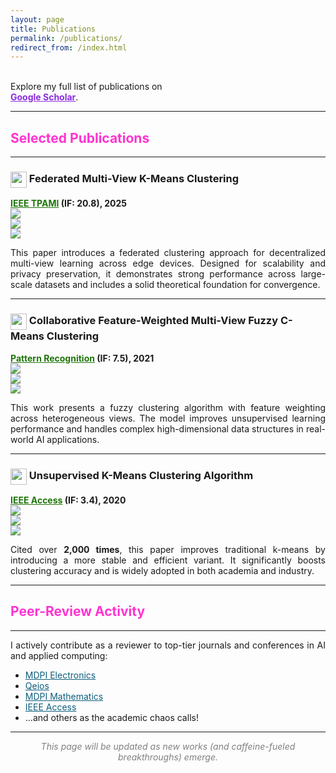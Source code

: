 ```yaml
---
layout: page
title: Publications
permalink: /publications/
redirect_from: /index.html
---
```


<i class="ai ai-google-scholar ai-2x"></i>  
Explore my full list of publications on  
<a href="https://scholar.google.com/citations?user=yNWQLYAAAAAJ&hl=en&oi=ao" style="color: #8A2BE2;"><strong>Google Scholar</strong></a>.

---

## <span style="color: #FF33D1;">Selected Publications</span>

---

### <img src="https://img.icons8.com/color/48/000000/artificial-intelligence.png" width="26" style="vertical-align: middle;"/> Federated Multi-View K-Means Clustering  
**<a href="https://ieeexplore.ieee.org/abstract/document/10810504" style="color: #1E7509;">IEEE TPAMI</a> (IF: 20.8), 2025**  
<img src="https://img.shields.io/badge/Topic-Federated_Learning-blue" />  
<img src="https://img.shields.io/badge/Status-Published-brightgreen" />  
<img src="https://img.shields.io/badge/Highlight-New_Technique-yellow" />

<p align="justify">
This paper introduces a federated clustering approach for decentralized multi-view learning across edge devices. Designed for scalability and privacy preservation, it demonstrates strong performance across large-scale datasets and includes a solid theoretical foundation for convergence.
</p>

---

### <img src="https://img.icons8.com/color/48/000000/clustering.png" width="26" style="vertical-align: middle;"/> Collaborative Feature-Weighted Multi-View Fuzzy C-Means Clustering  
**<a href="https://www.sciencedirect.com/science/article/abs/pii/S003132032100251X" style="color: #1E7509;">Pattern Recognition</a> (IF: 7.5), 2021**  
<img src="https://img.shields.io/badge/Topic-Multi_View_Clustering-teal" />  
<img src="https://img.shields.io/badge/Method-Fuzzy_C_Means-orange" />  
<img src="https://img.shields.io/badge/Highlight-Feature_Weighting-purple" />

<p align="justify">
This work presents a fuzzy clustering algorithm with feature weighting across heterogeneous views. The model improves unsupervised learning performance and handles complex high-dimensional data structures in real-world AI applications.
</p>

---

### <img src="https://img.icons8.com/color/48/000000/data-configuration.png" width="26" style="vertical-align: middle;"/> Unsupervised K-Means Clustering Algorithm  
**<a href="https://ieeexplore.ieee.org/abstract/document/9072123" style="color: #1E7509;">IEEE Access</a> (IF: 3.4), 2020**  
<img src="https://img.shields.io/badge/Citations-2000+_Highly_Cited-blueviolet" />  
<img src="https://img.shields.io/badge/Algorithm-K_Means-red" />  
<img src="https://img.shields.io/badge/Impact-Widespread_Use-yellowgreen" />

<p align="justify">
Cited over <strong>2,000 times</strong>, this paper improves traditional k-means by introducing a more stable and efficient variant. It significantly boosts clustering accuracy and is widely adopted in both academia and industry.
</p>

---

## <span style="color: #FF33D1;">Peer-Review Activity</span>

---

<p align="justify">
I actively contribute as a reviewer to top-tier journals and conferences in AI and applied computing:
</p>

- <a href="https://www.mdpi.com/journal/electronics" style="color: #0D5E7C;">MDPI Electronics</a>  
- <a href="https://www.qeios.com/" style="color: #0D5E7C;">Qeios</a>  
- <a href="https://www.mdpi.com/journal/mathematics" style="color: #0D5E7C;">MDPI Mathematics</a>  
- <a href="https://ieeexplore.ieee.org/xpl/RecentIssue.jsp?punumber=6221036" style="color: #0D5E7C;">IEEE Access</a>  
- ...and others as the academic chaos calls!

---

<p align="center">
<em style="color: gray;">This page will be updated as new works (and caffeine-fueled breakthroughs) emerge.</em>
</p>
